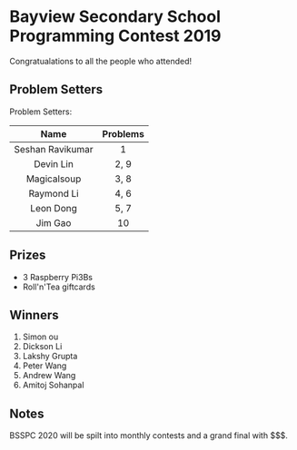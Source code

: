 # Bayview Secondary School Programming Contest 2019
Congratualations to all the people who attended!

## Problem Setters

Problem Setters:

| Name             | Problems |  
|:----------------:|:--------:|
| Seshan Ravikumar | 1        |
| Devin Lin        | 2, 9     |
| Magicalsoup      | 3, 8     |
| Raymond Li       | 4, 6     |
| Leon Dong        | 5, 7     |
| Jim Gao          | 10       |

## Prizes
* 3 Raspberry Pi3Bs
* Roll'n'Tea giftcards

## Winners
1. Simon ou
2. Dickson Li
3. Lakshy Grupta
4. Peter Wang
5. Andrew Wang
6. Amitoj Sohanpal

## Notes
BSSPC 2020 will be spilt into monthly contests and a grand final with $$$.
